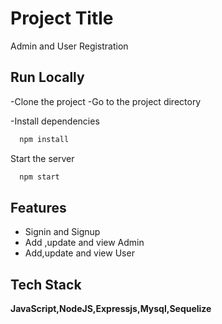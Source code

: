 
# Project Title

Admin and User Registration


## Run Locally

-Clone the project
-Go to the project directory

-Install dependencies
```bash
  npm install
```

Start the server
```bash
  npm start
```

## Features

- Signin and Signup
- Add ,update and view Admin
- Add,update and view User

## Tech Stack

**JavaScript,NodeJS,Expressjs,Mysql,Sequelize** 



